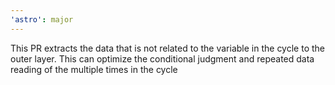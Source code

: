```yaml
---
'astro': major
---
```


This PR extracts the data that is not related to the variable in the cycle to the outer layer. This can optimize the conditional judgment and repeated data reading of the multiple times in the cycle

